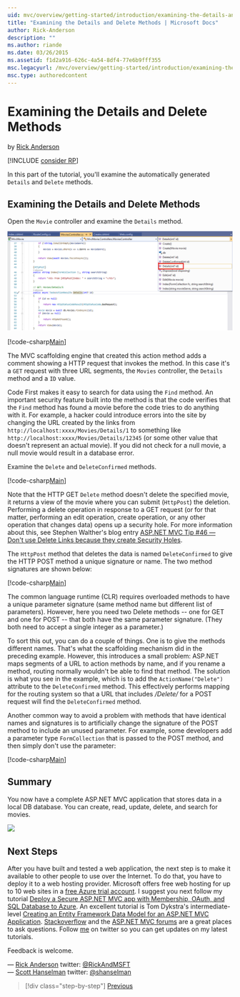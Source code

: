 ```yaml
---
uid: mvc/overview/getting-started/introduction/examining-the-details-and-delete-methods
title: "Examining the Details and Delete Methods | Microsoft Docs"
author: Rick-Anderson
description: ""
ms.author: riande
ms.date: 03/26/2015
ms.assetid: f1d2a916-626c-4a54-8df4-77e6b9fff355
msc.legacyurl: /mvc/overview/getting-started/introduction/examining-the-details-and-delete-methods
msc.type: authoredcontent
---
```

# Examining the Details and Delete Methods

by [Rick Anderson](https://twitter.com/RickAndMSFT)

[!INCLUDE [consider RP](~/includes/razor.md)]

In this part of the tutorial, you'll examine the automatically generated `Details` and `Delete` methods.

## Examining the Details and Delete Methods

Open the `Movie` controller and examine the `Details` method.

![](examining-the-details-and-delete-methods/_static/image1.png)

[!code-csharp[Main](examining-the-details-and-delete-methods/samples/sample1.cs)]

The MVC scaffolding engine that created this action method adds a comment showing a HTTP request that invokes the method. In this case it's a `GET` request with three URL segments, the `Movies` controller, the `Details` method and a `ID` value.

Code First makes it easy to search for data using the `Find` method. An important security feature built into the method is that the code verifies that the `Find` method has found a movie before the code tries to do anything with it. For example, a hacker could introduce errors into the site by changing the URL created by the links from `http://localhost:xxxx/Movies/Details/1` to something like `http://localhost:xxxx/Movies/Details/12345` (or some other value that doesn't represent an actual movie). If you did not check for a null movie, a null movie would result in a database error.

Examine the `Delete` and `DeleteConfirmed` methods.

[!code-csharp[Main](examining-the-details-and-delete-methods/samples/sample2.cs?highlight=17)]

Note that the HTTP GET `Delete` method doesn't delete the specified movie, it returns a view of the movie where you can submit (`HttpPost`) the deletion. Performing a delete operation in response to a GET request (or for that matter, performing an edit operation, create operation, or any other operation that changes data) opens up a security hole. For more information about this, see Stephen Walther's blog entry [ASP.NET MVC Tip #46 — Don't use Delete Links because they create Security Holes](http://stephenwalther.com/blog/archive/2009/01/21/asp.net-mvc-tip-46-ndash-donrsquot-use-delete-links-because.aspx).

The `HttpPost` method that deletes the data is named `DeleteConfirmed` to give the HTTP POST method a unique signature or name. The two method signatures are shown below:

[!code-csharp[Main](examining-the-details-and-delete-methods/samples/sample3.cs)]

The common language runtime (CLR) requires overloaded methods to have a unique parameter signature (same method name but different list of parameters). However, here you need two Delete methods -- one for GET and one for POST -- that both have the same parameter signature. (They both need to accept a single integer as a parameter.)

To sort this out, you can do a couple of things. One is to give the methods different names. That's what the scaffolding mechanism did in the preceding example. However, this introduces a small problem: ASP.NET maps segments of a URL to action methods by name, and if you rename a method, routing normally wouldn't be able to find that method. The solution is what you see in the example, which is to add the `ActionName("Delete")` attribute to the `DeleteConfirmed` method. This effectively performs mapping for the routing system so that a URL that includes */Delete/* for a POST request will find the `DeleteConfirmed` method.

Another common way to avoid a problem with methods that have identical names and signatures is to artificially change the signature of the POST method to include an unused parameter. For example, some developers add a parameter type `FormCollection` that is passed to the POST method, and then simply don't use the parameter:

[!code-csharp[Main](examining-the-details-and-delete-methods/samples/sample4.cs)]

## Summary

You now have a complete ASP.NET MVC application that stores data in a local DB database. You can create, read, update, delete, and search for movies.

![](examining-the-details-and-delete-methods/_static/image2.png)

## Next Steps

After you have built and tested a web application, the next step is to make it available to other people to use over the Internet. To do that, you have to deploy it to a web hosting provider. Microsoft offers free web hosting for up to 10 web sites in a [free Azure trial account](https://www.windowsazure.com/pricing/free-trial/?WT.mc_id=A443DD604). I suggest you next follow my tutorial [Deploy a Secure ASP.NET MVC app with Membership, OAuth, and SQL Database to Azure](/aspnet/core/security/authorization/secure-data). An excellent tutorial is Tom Dykstra's intermediate-level [Creating an Entity Framework Data Model for an ASP.NET MVC Application](../getting-started-with-ef-using-mvc/creating-an-entity-framework-data-model-for-an-asp-net-mvc-application.md). [Stackoverflow](http://stackoverflow.com/help) and the [ASP.NET MVC forums](https://forums.asp.net/1146.aspx) are a great places to ask questions. Follow [me](https://twitter.com/RickAndMSFT) on twitter so you can get updates on my latest tutorials.

Feedback is welcome.

— [Rick Anderson](/archive/blogs/rickAndy/) twitter: [@RickAndMSFT](https://twitter.com/RickAndMSFT)  
— [Scott Hanselman](http://www.hanselman.com/blog/) twitter: [@shanselman](https://twitter.com/shanselman)

> [!div class="step-by-step"]
> [Previous](adding-validation.md)
